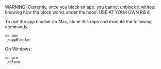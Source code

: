 WARNING: Currently, once you block an app, you cannot unblock it without knowing how the block works under the hood. USE AT YOUR OWN RISK.

To use the app blocker on Mac, clone this repo and execute the following commands: 
 ```
cd mac
./appBlocker
```
On Windows:
```
cd win
./block
```